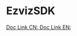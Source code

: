# EzvizSDK

[Doc Link CN: ](https://open.ys7.com/doc/zh/book/4.x/android-sdk.html)
[Doc Link EN: ](https://open.ys7.com/doc/en/4.x/android-sdk-en.html)

